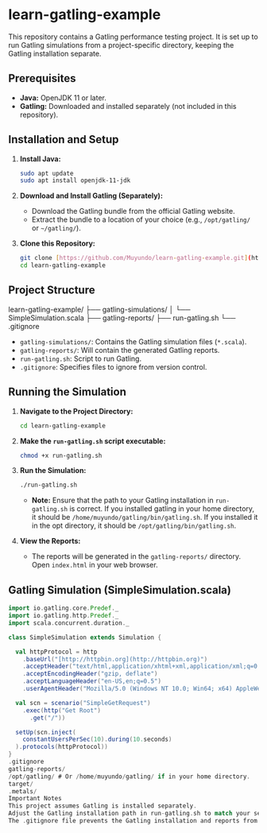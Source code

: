 # learn-gatling-example

This repository contains a Gatling performance testing project. It is set up to run Gatling simulations from a project-specific directory, keeping the Gatling installation separate.

## Prerequisites

* **Java:** OpenJDK 11 or later.
* **Gatling:** Downloaded and installed separately (not included in this repository).

## Installation and Setup

1.  **Install Java:**

    ```bash
    sudo apt update
    sudo apt install openjdk-11-jdk
    ```

2.  **Download and Install Gatling (Separately):**

    * Download the Gatling bundle from the official Gatling website.
    * Extract the bundle to a location of your choice (e.g., `/opt/gatling/` or `~/gatling/`).

3.  **Clone this Repository:**

    ```bash
    git clone [https://github.com/Muyundo/learn-gatling-example.git](https://github.com/Muyundo/learn-gatling-example.git)
    cd learn-gatling-example
    ```

## Project Structure

learn-gatling-example/
├── gatling-simulations/
│   └── SimpleSimulation.scala
├── gatling-reports/
├── run-gatling.sh
└── .gitignore


* `gatling-simulations/`: Contains the Gatling simulation files (`*.scala`).
* `gatling-reports/`: Will contain the generated Gatling reports.
* `run-gatling.sh`: Script to run Gatling.
* `.gitignore`: Specifies files to ignore from version control.

## Running the Simulation

1.  **Navigate to the Project Directory:**

    ```bash
    cd learn-gatling-example
    ```

2.  **Make the `run-gatling.sh` script executable:**

    ```bash
    chmod +x run-gatling.sh
    ```

3.  **Run the Simulation:**

    ```bash
    ./run-gatling.sh
    ```

    * **Note:** Ensure that the path to your Gatling installation in `run-gatling.sh` is correct. If you installed gatling in your home directory, it should be `/home/muyundo/gatling/bin/gatling.sh`. If you installed it in the opt directory, it should be `/opt/gatling/bin/gatling.sh`.

4.  **View the Reports:**

    * The reports will be generated in the `gatling-reports/` directory. Open `index.html` in your web browser.

## Gatling Simulation (SimpleSimulation.scala)

```scala
import io.gatling.core.Predef._
import io.gatling.http.Predef._
import scala.concurrent.duration._

class SimpleSimulation extends Simulation {

  val httpProtocol = http
    .baseUrl("[http://httpbin.org](http://httpbin.org)")
    .acceptHeader("text/html,application/xhtml+xml,application/xml;q=0.9,*/*;q=0.8")
    .acceptEncodingHeader("gzip, deflate")
    .acceptLanguageHeader("en-US,en;q=0.5")
    .userAgentHeader("Mozilla/5.0 (Windows NT 10.0; Win64; x64) AppleWebKit/537.36 (KHTML, like Gecko) Chrome/91.0.4472.124 Safari/537.36")

  val scn = scenario("SimpleGetRequest")
    .exec(http("Get Root")
      .get("/"))

  setUp(scn.inject(
    constantUsersPerSec(10).during(10.seconds)
  ).protocols(httpProtocol))
}
.gitignore
gatling-reports/
/opt/gatling/ # Or /home/muyundo/gatling/ if in your home directory.
target/
.metals/
Important Notes
This project assumes Gatling is installed separately.
Adjust the Gatling installation path in run-gatling.sh to match your setup.
The .gitignore file prevents the Gatling installation and reports from being pushed to GitHub.